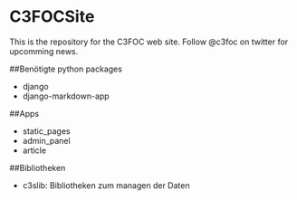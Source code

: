 # C3FOCSite
This is the repository for the C3FOC web site. Follow @c3foc on twitter for upcomming news.


##Benötigte python packages

 * django
 * django-markdown-app

##Apps

 * static_pages
 * admin_panel
 * article

##Bibliotheken

 * c3slib: Bibliotheken zum managen der Daten

